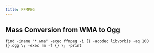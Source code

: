```yaml
---
title: FFMPEG
---
```


## Mass Conversion from WMA to Ogg

```
find -iname "*.wma" -exec ffmpeg -i {} -acodec libvorbis -aq 100 {}.ogg \; -exec rm -f {} \; -print
```

